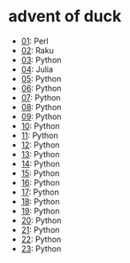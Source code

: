 # advent of duck

- [01](./01/): Perl
- [02](./02/): Raku
- [03](./03/): Python
- [04](./04/): Julia
- [05](./05/): Python
- [06](./06/): Python
- [07](./07/): Python
- [08](./08/): Python
- [09](./09/): Python
- [10](./10/): Python
- [11](./11/): Python
- [12](./12/): Python
- [13](./13/): Python
- [14](./14/): Python
- [15](./15/): Python
- [16](./16/): Python
- [17](./17/): Python
- [18](./18/): Python
- [19](./19/): Python
- [20](./20/): Python
- [21](./21/): Python
- [22](./22/): Python
- [23](./23/): Python
